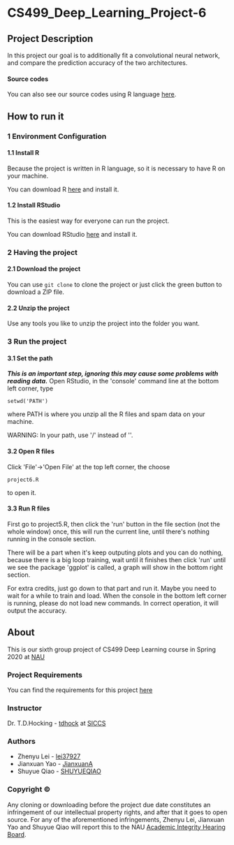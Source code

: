 # CS499_Deep_Learning_Project-6

## Project Description
In this project our goal is to additionally fit a convolutional neural network, and compare the prediction accuracy of the two architectures.

#### Source codes
You can also see our source codes using R language [here](project6.R).

## How to run it
### 1 Environment Configuration
#### 1.1 Install R
Because the project is written in R language, so it is necessary to have R on your machine.

You can download R [here](https://www.r-project.org/) and install it.

#### 1.2 Install RStudio
This is the easiest way for everyone can run the project.

You can download RStudio [here](https://rstudio.com/products/rstudio/download/#download) and install it.

### 2 Having the project
#### 2.1 Download the project
You can use ```git clone``` to clone the project or just click the green button to download a ZIP file.

#### 2.2 Unzip the project
Use any tools you like to unzip the project into the folder you want.

### 3 Run the project
#### 3.1 Set the path
***This is an important step, ignoring this may cause some problems with reading data.***
Open RStudio, in the 'console' command line at the bottom left corner, type
```
setwd('PATH')
```
where PATH is where you unzip all the R files and spam data on your machine.

WARNING: In your path, use '/' instead of '\'.

#### 3.2 Open R files
Click 'File'->'Open File' at the top left corner, the choose
```
project6.R
```
to open it.

#### 3.3 Run R files
First go to project5.R, then click the 'run' button in the file section (not the whole window) once, this will run the current line, until there's nothing running in the console section.

There will be a part when it's keep outputing plots and you can do nothing, because there is a big loop training, wait until it finishes then click 'run' until we see the package 'ggplot' is called, a graph will show in the bottom right section.

For extra credits, just go down to that part and run it. Maybe you need to wait for a while to train and load. When the console in the bottom left corner is running, please do not load new commands. In correct operation, it will output the accuracy.

## About
This is our sixth group project of CS499 Deep Learning course in Spring 2020 at [NAU](https://nau.edu/)

### Project Requirements
You can find the requirements for this project [here](https://github.com/tdhock/cs499-spring2020/blob/master/projects/6.org)

### Instructor
Dr. T.D.Hocking - [tdhock](https://github.com/tdhock) at [SICCS](https://nau.edu/school-of-informatics-computing-and-cyber-systems/)

### Authors
* Zhenyu Lei - [lei37927](https://github.com/lei37927)
* Jianxuan Yao - [JianxuanA](https://github.com/JianxuanA)
* Shuyue Qiao - [SHUYUEQIAO](https://github.com/SHUYUEQIAO)

### Copyright ©
Any cloning or downloading before the project due date constitutes an infringement of our intellectual property rights, and after that it goes to open source. For any of the aforementioned infringements, Zhenyu Lei, Jianxuan Yao and Shuyue Qiao will report this to the NAU [Academic Integrity Hearing Board](https://in.nau.edu/academic-affairs/academic-integrity/).
